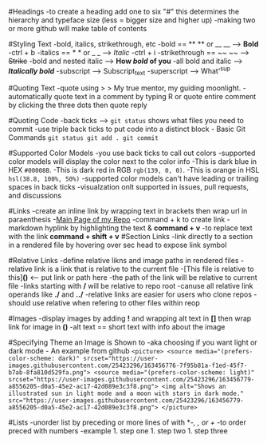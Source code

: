 #Headings
    -to create a heading add one to six "#" this determines the hierarchy and typeface size (less = bigger size and higher up)
    -making two or more github will make table of contents

#Styling Text
    -bold, italics, strikethrough, etc
    -bold == ** ** or __ __ --> **Bold**
        -ctrl + b
    -italics == * * or _ _ --> _Italic_
        -ctrl + i
    -strikethrough == ~~ ~~ --> ~~Strike~~
    -bold and nested italic --> **How _bold_ of you**
    -all bold and italic  --> ***Italically bold***
    -subscript --> Subscript<sub>text</sub>
    -superscript --> What'<sup>sup</sup>

#Quoting Text
    -quote using >
        > My true mentor, my guiding moonlight.
    -automatically quote text in a comment by typing R or quote entire comment by clicking the three dots then quote reply

#Quoting Code
    -back ticks --> `git status` shows what files you need to commit
    -use triple back ticks to put code into a distinct block
    - Basic Git Commands
      ```
      git status
      git add .
      git commit
      ```

#Supported Color Models
    -you use back ticks to call out colors
        -supported color models will display the color next to the color info
        -This is dark blue in HEX `#00008B`.
        -This is dark red in RGB `rgb(139, 0, 0)`.
        -This is orange in HSL `hsl(38.8, 100%, 50%)`
        -supported color models can't have leading or trailing spaces in back ticks
        -visualzation onlt supported in issues, pull requests, and discussions

#Links
    -create an inline link by wrapping text in brackets then wrap url in paraenthesis
        -[Main Page of my Repo](https://github.com/cammaicey/startup)
        -command + k to create link
    -markdown hyplink by highlighting the text & **command + v**
    -to replace text with the link **command + shift + v**
#Section Links
    -link directly to a section in a rendered file by hovering over sec head to expose link symbol

#Relative Links
    -define relative likns and image paths in rendered files
    -relative link is a link that is relative to the current file
        -[This file is relative to this]**()** <-- put link or path here
    -the path of the link will be relative to current file
    -links starting with **/** will be relative to repo root
    -canuse all relative link operands like **./** and **../**
    -relative links are easier for users who clone repos
        -should use relative when refering to other files within reop

#Images
    -display images by adding **!** and wrapping alt text in **[]** then wrap link for image in **()**
        -alt text == short text with info about the image

#Specifying Theme an Image is Shown to
    -aka choosing if you want light or dark mode
    - An example from github
    ```
    <picture>
        <source media="(prefers-color-scheme: dark)" srcset="https://user-images.githubusercontent.com/25423296/163456776-7f95b81a-f1ed-45f7-b7ab-8fa810d529fa.png">
         <source media="(prefers-color-scheme: light)" srcset="https://user-images.githubusercontent.com/25423296/163456779-a8556205-d0a5-45e2-ac17-42d089e3c3f8.png">
        <img alt="Shows an illustrated sun in light mode and a moon with stars in dark mode." src="https://user-images.githubusercontent.com/25423296/163456779-a8556205-d0a5-45e2-ac17-42d089e3c3f8.png">
    </picture>
    ```

#Lists
    -unorder list by preceding or more lines of with **-, *, or +**
    -to order preced with numbers
    -example
        1. step one
        1. step two
        1. step three